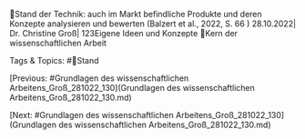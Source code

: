 Stand der Technik: auch im Markt befindliche Produkte und deren Konzepte analysieren und 
bewerten
(Balzert et al., 2022, S. 66 )
28.10.2022| Dr. Christine Groß| 123Eigene Ideen und Konzepte
Kern der wissenschaftlichen Arbeit

   Tags & Topics:
   #Stand

[Previous: #Grundlagen des wissenschaftlichen Arbeitens_Groß_281022_130](Grundlagen des wissenschaftlichen Arbeitens_Groß_281022_130.md)

[Next: #Grundlagen des wissenschaftlichen Arbeitens_Groß_281022_130](Grundlagen des wissenschaftlichen Arbeitens_Groß_281022_130.md)